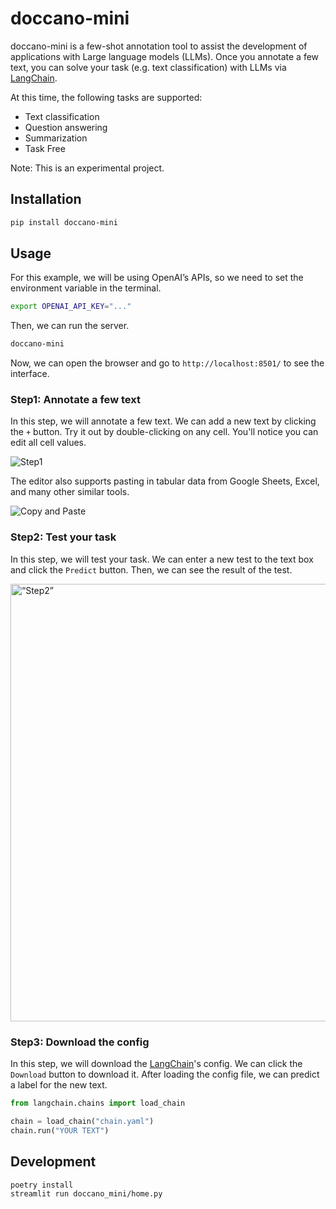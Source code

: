 # doccano-mini

doccano-mini is a few-shot annotation tool to assist the development of applications with Large language models (LLMs). Once you annotate a few text, you can solve your task (e.g. text classification) with LLMs via [LangChain](https://github.com/hwchase17/langchain).

At this time, the following tasks are supported:

- Text classification
- Question answering
- Summarization
- Task Free

Note: This is an experimental project.

## Installation

```bash
pip install doccano-mini
```

## Usage

For this example, we will be using OpenAI’s APIs, so we need to set the environment variable in the terminal.

```bash
export OPENAI_API_KEY="..."
```

Then, we can run the server.

```bash
doccano-mini
```

Now, we can open the browser and go to `http://localhost:8501/` to see the interface.

### Step1: Annotate a few text

In this step, we will annotate a few text. We can add a new text by clicking the `+` button. Try it out by double-clicking on any cell. You'll notice you can edit all cell values.

![Step1](https://raw.githubusercontent.com/doccano/doccano-mini/master/docs/images/annotation.gif)

The editor also supports pasting in tabular data from Google Sheets, Excel, and many other similar tools.

![Copy and Paste](https://raw.githubusercontent.com/doccano/doccano-mini/master/docs/images/copy_and_paste.gif)

### Step2: Test your task

In this step, we will test your task. We can enter a new test to the text box and click the `Predict` button. Then, we can see the result of the test.

<img src="https://raw.githubusercontent.com/doccano/doccano-mini/master/docs/images/test_new_example.jpg" alt= “Step2” width="700">

### Step3: Download the config

In this step, we will download the [LangChain](https://github.com/hwchase17/langchain)'s config. We can click the `Download` button to download it. After loading the config file, we can predict a label for the new text.

```python
from langchain.chains import load_chain

chain = load_chain("chain.yaml")
chain.run("YOUR TEXT")
```

## Development

```bash
poetry install
streamlit run doccano_mini/home.py
```
